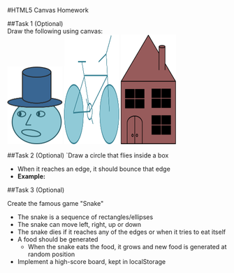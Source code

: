 #HTML5 Canvas Homework

##Task 1 (Optional)   
Draw the following using canvas:<br/>
<img src="imgs/head.png" style="width:25%" />
<img src="imgs/bicycle.png" height="250" style="width:25%"/>
<img src="imgs/house.png" height="250" style="width:25%"/>

##Task 2 (Optional)
`Draw a circle that flies inside a box

*   When it reaches an edge, it should bounce that edge
*   __Example:__

##Task 3 (Optional)

Create the famous game "Snake"
*   The snake is a sequence of rectangles/ellipses
*   The snake can move left, right, up or down
*   The snake dies if it reaches any of the edges or when it tries to eat itself
*   A food should be generated
    *   When the snake eats the food, it grows and new food is generated at random position
*   Implement a high-score board, kept in localStorage
